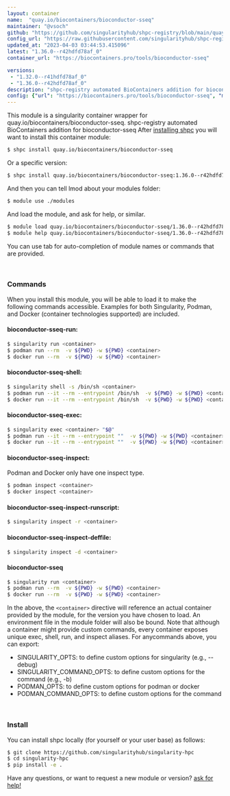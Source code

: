 ```yaml
---
layout: container
name:  "quay.io/biocontainers/bioconductor-sseq"
maintainer: "@vsoch"
github: "https://github.com/singularityhub/shpc-registry/blob/main/quay.io/biocontainers/bioconductor-sseq/container.yaml"
config_url: "https://raw.githubusercontent.com/singularityhub/shpc-registry/main/quay.io/biocontainers/bioconductor-sseq/container.yaml"
updated_at: "2023-04-03 03:44:53.415096"
latest: "1.36.0--r42hdfd78af_0"
container_url: "https://biocontainers.pro/tools/bioconductor-sseq"

versions:
 - "1.32.0--r41hdfd78af_0"
 - "1.36.0--r42hdfd78af_0"
description: "shpc-registry automated BioContainers addition for bioconductor-sseq"
config: {"url": "https://biocontainers.pro/tools/bioconductor-sseq", "maintainer": "@vsoch", "description": "shpc-registry automated BioContainers addition for bioconductor-sseq", "latest": {"1.36.0--r42hdfd78af_0": "sha256:86ec576fbdff1ec003ef4f23bfb86af33a397d2ce924cf26bff4cbe0c3239005"}, "tags": {"1.32.0--r41hdfd78af_0": "sha256:e21c88b6c442fb2b13928341ab80c105aa481809de69b69382783d5ce9396c69", "1.36.0--r42hdfd78af_0": "sha256:86ec576fbdff1ec003ef4f23bfb86af33a397d2ce924cf26bff4cbe0c3239005"}, "docker": "quay.io/biocontainers/bioconductor-sseq"}
---
```


This module is a singularity container wrapper for quay.io/biocontainers/bioconductor-sseq.
shpc-registry automated BioContainers addition for bioconductor-sseq
After [installing shpc](#install) you will want to install this container module:


```bash
$ shpc install quay.io/biocontainers/bioconductor-sseq
```

Or a specific version:

```bash
$ shpc install quay.io/biocontainers/bioconductor-sseq:1.36.0--r42hdfd78af_0
```

And then you can tell lmod about your modules folder:

```bash
$ module use ./modules
```

And load the module, and ask for help, or similar.

```bash
$ module load quay.io/biocontainers/bioconductor-sseq/1.36.0--r42hdfd78af_0
$ module help quay.io/biocontainers/bioconductor-sseq/1.36.0--r42hdfd78af_0
```

You can use tab for auto-completion of module names or commands that are provided.

<br>

### Commands

When you install this module, you will be able to load it to make the following commands accessible.
Examples for both Singularity, Podman, and Docker (container technologies supported) are included.

#### bioconductor-sseq-run:

```bash
$ singularity run <container>
$ podman run --rm  -v ${PWD} -w ${PWD} <container>
$ docker run --rm  -v ${PWD} -w ${PWD} <container>
```

#### bioconductor-sseq-shell:

```bash
$ singularity shell -s /bin/sh <container>
$ podman run --it --rm --entrypoint /bin/sh  -v ${PWD} -w ${PWD} <container>
$ docker run --it --rm --entrypoint /bin/sh  -v ${PWD} -w ${PWD} <container>
```

#### bioconductor-sseq-exec:

```bash
$ singularity exec <container> "$@"
$ podman run --it --rm --entrypoint ""  -v ${PWD} -w ${PWD} <container> "$@"
$ docker run --it --rm --entrypoint ""  -v ${PWD} -w ${PWD} <container> "$@"
```

#### bioconductor-sseq-inspect:

Podman and Docker only have one inspect type.

```bash
$ podman inspect <container>
$ docker inspect <container>
```

#### bioconductor-sseq-inspect-runscript:

```bash
$ singularity inspect -r <container>
```

#### bioconductor-sseq-inspect-deffile:

```bash
$ singularity inspect -d <container>
```



#### bioconductor-sseq

```bash
$ singularity run <container>
$ podman run --rm  -v ${PWD} -w ${PWD} <container>
$ docker run --rm  -v ${PWD} -w ${PWD} <container>
```


In the above, the `<container>` directive will reference an actual container provided
by the module, for the version you have chosen to load. An environment file in the
module folder will also be bound. Note that although a container
might provide custom commands, every container exposes unique exec, shell, run, and
inspect aliases. For anycommands above, you can export:

 - SINGULARITY_OPTS: to define custom options for singularity (e.g., --debug)
 - SINGULARITY_COMMAND_OPTS: to define custom options for the command (e.g., -b)
 - PODMAN_OPTS: to define custom options for podman or docker
 - PODMAN_COMMAND_OPTS: to define custom options for the command

<br>

### Install

You can install shpc locally (for yourself or your user base) as follows:

```bash
$ git clone https://github.com/singularityhub/singularity-hpc
$ cd singularity-hpc
$ pip install -e .
```

Have any questions, or want to request a new module or version? [ask for help!](https://github.com/singularityhub/singularity-hpc/issues)
